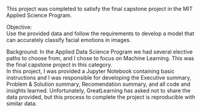 This project was completed to satisfy the final capstone project in the MIT Applied Science Program.  

Objective:  
Use the provided data and follow the requirements to develop a model that can accurately classify facial emotions in images.

Background:
In the Applied Data Science Program we had several elective paths to choose from, and I chose to focus on Machine Learning. This was the final capstone project in this category.  
In this project, I was provided a Jupyter Notebook containing basic instructions and I was responsible for developing the Executive summary, Problem & Solution summary, Recomendation summary, and all code and insights learned.
Unfortunately, GreatLearning has asked not to share the data provided, but this process to complete the project is reproducible with similar data.
